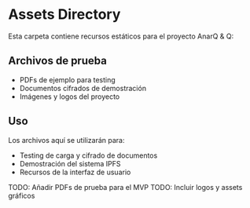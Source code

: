 
# Assets Directory

Esta carpeta contiene recursos estáticos para el proyecto AnarQ & Q:

## Archivos de prueba
- PDFs de ejemplo para testing
- Documentos cifrados de demostración
- Imágenes y logos del proyecto

## Uso
Los archivos aquí se utilizarán para:
- Testing de carga y cifrado de documentos
- Demostración del sistema IPFS
- Recursos de la interfaz de usuario

TODO: Añadir PDFs de prueba para el MVP
TODO: Incluir logos y assets gráficos
